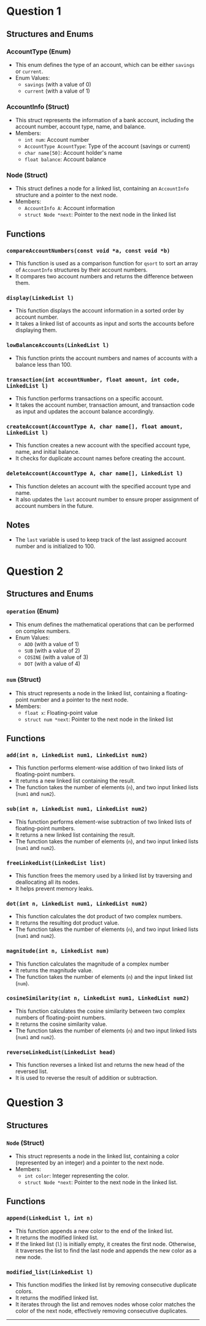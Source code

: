# Question 1

## Structures and Enums

### AccountType (Enum)

- This enum defines the type of an account, which can be either `savings` or `current`.
- Enum Values:
  - `savings` (with a value of 0)
  - `current` (with a value of 1)

### AccountInfo (Struct)

- This struct represents the information of a bank account, including the account number, account type, name, and balance.
- Members:
  - `int num`: Account number
  - `AccountType AcountType`: Type of the account (savings or current)
  - `char name[50]`: Account holder's name
  - `float balance`: Account balance

### Node (Struct)

- This struct defines a node for a linked list, containing an `AccountInfo` structure and a pointer to the next node.
- Members:
  - `AccountInfo A`: Account information
  - `struct Node *next`: Pointer to the next node in the linked list

## Functions

### `compareAccountNumbers(const void *a, const void *b)`

- This function is used as a comparison function for `qsort` to sort an array of `AccountInfo` structures by their account numbers.
- It compares two account numbers and returns the difference between them.

### `display(LinkedList l)`

- This function displays the account information in a sorted order by account number.
- It takes a linked list of accounts as input and sorts the accounts before displaying them.

### `lowBalanceAccounts(LinkedList l)`

- This function prints the account numbers and names of accounts with a balance less than 100.

### `transaction(int accountNumber, float amount, int code, LinkedList l)`

- This function performs transactions on a specific account.
- It takes the account number, transaction amount, and transaction code as input and updates the account balance accordingly.

### `createAccount(AccountType A, char name[], float amount, LinkedList l)`

- This function creates a new account with the specified account type, name, and initial balance.
- It checks for duplicate account names before creating the account.

### `deleteAccount(AccountType A, char name[], LinkedList l)`

- This function deletes an account with the specified account type and name.
- It also updates the `last` account number to ensure proper assignment of account numbers in the future.


## Notes

- The `last` variable is used to keep track of the last assigned account number and is initialized to 100.

# Question 2

## Structures and Enums

### `operation` (Enum)

- This enum defines the mathematical operations that can be performed on complex numbers.
- Enum Values:
  - `ADD` (with a value of 1)
  - `SUB` (with a value of 2)
  - `COSINE` (with a value of 3)
  - `DOT` (with a value of 4)

### `num` (Struct)

- This struct represents a node in the linked list, containing a floating-point number and a pointer to the next node.
- Members:
  - `float x`: Floating-point value
  - `struct num *next`: Pointer to the next node in the linked list

## Functions

### `add(int n, LinkedList num1, LinkedList num2)`

- This function performs element-wise addition of two linked lists of floating-point numbers.
- It returns a new linked list containing the result.
- The function takes the number of elements (`n`), and two input linked lists (`num1` and `num2`).

### `sub(int n, LinkedList num1, LinkedList num2)`

- This function performs element-wise subtraction of two linked lists of floating-point numbers.
- It returns a new linked list containing the result.
- The function takes the number of elements (`n`), and two input linked lists (`num1` and `num2`).

### `freeLinkedList(LinkedList list)`

- This function frees the memory used by a linked list by traversing and deallocating all its nodes.
- It helps prevent memory leaks.

### `dot(int n, LinkedList num1, LinkedList num2)`

- This function calculates the dot product of two complex numbers.
- It returns the resulting dot product value.
- The function takes the number of elements (`n`), and two input linked lists (`num1` and `num2`).

### `magnitude(int n, LinkedList num)`

- This function calculates the magnitude of a complex number
- It returns the magnitude value.
- The function takes the number of elements (`n`) and the input linked list (`num`).

### `cosineSimilarity(int n, LinkedList num1, LinkedList num2)`

- This function calculates the cosine similarity between two complex numbers of floating-point numbers.
- It returns the cosine similarity value.
- The function takes the number of elements (`n`) and two input linked lists (`num1` and `num2`).

### `reverseLinkedList(LinkedList head)`

- This function reverses a linked list and returns the new head of the reversed list.
- It is used to reverse the result of addition or subtraction.

# Question 3

## Structures

### `Node` (Struct)

- This struct represents a node in the linked list, containing a color (represented by an integer) and a pointer to the next node.
- Members:
  - `int color`: Integer representing the color.
  - `struct Node *next`: Pointer to the next node in the linked list.

## Functions

### `append(LinkedList l, int n)`

- This function appends a new color to the end of the linked list.
- It returns the modified linked list.
- If the linked list (`l`) is initially empty, it creates the first node. Otherwise, it traverses the list to find the last node and appends the new color as a new node.

### `modified_list(LinkedList l)`

- This function modifies the linked list by removing consecutive duplicate colors.
- It returns the modified linked list.
- It iterates through the list and removes nodes whose color matches the color of the next node, effectively removing consecutive duplicates.

---


